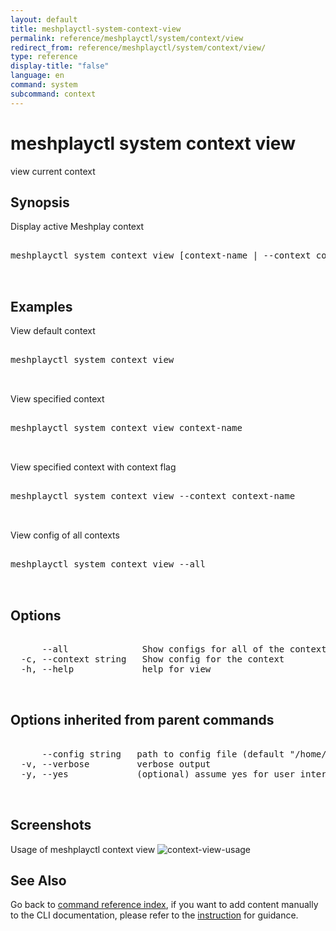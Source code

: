 ```yaml
---
layout: default
title: meshplayctl-system-context-view
permalink: reference/meshplayctl/system/context/view
redirect_from: reference/meshplayctl/system/context/view/
type: reference
display-title: "false"
language: en
command: system
subcommand: context
---
```


# meshplayctl system context view

view current context

## Synopsis

Display active Meshplay context
<pre class='codeblock-pre'>
<div class='codeblock'>
meshplayctl system context view [context-name | --context context-name| --all] --flags [flags]

</div>
</pre> 

## Examples

View default context
<pre class='codeblock-pre'>
<div class='codeblock'>
meshplayctl system context view

</div>
</pre> 

View specified context
<pre class='codeblock-pre'>
<div class='codeblock'>
meshplayctl system context view context-name

</div>
</pre> 

View specified context with context flag
<pre class='codeblock-pre'>
<div class='codeblock'>
meshplayctl system context view --context context-name

</div>
</pre> 

View config of all contexts
<pre class='codeblock-pre'>
<div class='codeblock'>
meshplayctl system context view --all

</div>
</pre> 

## Options

<pre class='codeblock-pre'>
<div class='codeblock'>
      --all              Show configs for all of the context
  -c, --context string   Show config for the context
  -h, --help             help for view

</div>
</pre>

## Options inherited from parent commands

<pre class='codeblock-pre'>
<div class='codeblock'>
      --config string   path to config file (default "/home/runner/.meshplay/config.yaml")
  -v, --verbose         verbose output
  -y, --yes             (optional) assume yes for user interactive prompts.

</div>
</pre>

## Screenshots

Usage of meshplayctl context view
![context-view-usage](/assets/img/meshplayctl/context-view.png)

## See Also

Go back to [command reference index](/reference/meshplayctl/), if you want to add content manually to the CLI documentation, please refer to the [instruction](/project/contributing/contributing-cli#preserving-manually-added-documentation) for guidance.
